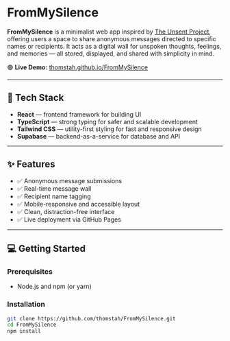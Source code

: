 # FromMySilence

**FromMySilence** is a minimalist web app inspired by [The Unsent Project](https://theunsentproject.com/), offering users a space to share anonymous messages directed to specific names or recipients. It acts as a digital wall for unspoken thoughts, feelings, and memories — all stored, displayed, and shared with simplicity in mind.

🟢 **Live Demo:** [thomstah.github.io/FromMySilence](https://thomstah.github.io/FromMySilence/)

---

## 🚀 Tech Stack

- **React** — frontend framework for building UI
- **TypeScript** — strong typing for safer and scalable development
- **Tailwind CSS** — utility-first styling for fast and responsive design
- **Supabase** — backend-as-a-service for database and API

---

## ✨ Features

- ✅ Anonymous message submissions
- ✅ Real-time message wall
- ✅ Recipient name tagging
- ✅ Mobile-responsive and accessible layout
- ✅ Clean, distraction-free interface
- ✅ Live deployment via GitHub Pages

---

## 💻 Getting Started

### Prerequisites

- Node.js and npm (or yarn)

### Installation

```bash
git clone https://github.com/thomstah/FromMySilence.git
cd FromMySilence
npm install
```
